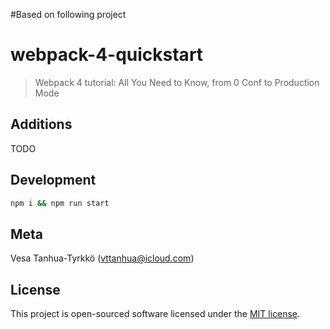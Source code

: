 #Based on following project

# webpack-4-quickstart
> Webpack 4 tutorial: All You Need to Know, from 0 Conf to Production Mode

## Additions

TODO


## Development

```bash
npm i && npm run start
```

## Meta

Vesa Tanhua-Tyrkkö (vttanhua@icloud.com)


## License

This project is open-sourced software licensed under the [MIT license](http://opensource.org/licenses/MIT).
